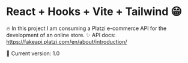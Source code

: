 # React + Hooks + Vite + Tailwind 😁

🔥 In this project I am consuming a Platzi e-commerce API for the development of an online store.
✨ API docs: https://fakeapi.platzi.com/en/about/introduction/

🙏 Current version: 1.0
